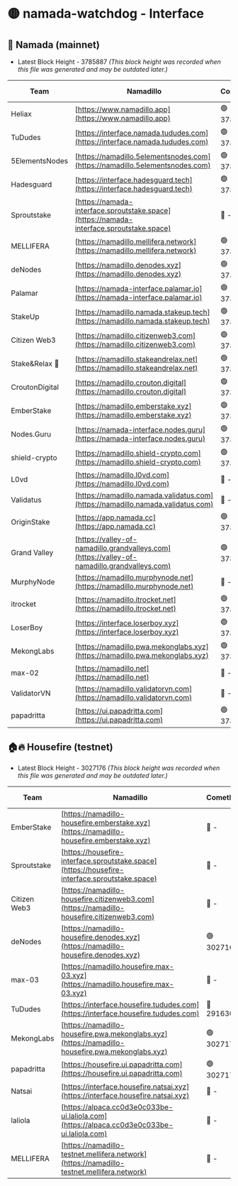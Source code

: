 # 🟡 namada-watchdog - Interface

## 🚀 Namada (mainnet)
- Latest Block Height - 3785887 *(This block height was recorded when this file was generated and may be outdated later.)*

| Team | Namadillo | CometBFT | Indexer | MASP Indexer |
|-|-|-|-|-|
| Heliax | [https://www.namadillo.app](https://www.namadillo.app) | 🟢 3785865 | 🟢 3785865 | 🔴 3784686 |
| TuDudes | [https://interface.namada.tududes.com](https://interface.namada.tududes.com) | 🟢 3785865 | 🟢 3785865 | 🔴 3784686 |
| 5ElementsNodes | [https://namadillo.5elementsnodes.com](https://namadillo.5elementsnodes.com) | 🟢 3785865 | 🟢 3785865 | 🔴 3784686 |
| Hadesguard | [https://interface.hadesguard.tech](https://interface.hadesguard.tech) | 🟢 3785866 | 🟢 3785865 | 🔴 3784686 |
| Sproutstake | [https://namada-interface.sproutstake.space](https://namada-interface.sproutstake.space) | 🔴 - | 🔴 - | 🔴 - |
| MELLIFERA | [https://namadillo.mellifera.network](https://namadillo.mellifera.network) | 🟢 3785870 | 🟢 3785870 | 🔴 3765769 |
| deNodes | [https://namadillo.denodes.xyz](https://namadillo.denodes.xyz) | 🟢 3785871 | 🟢 3785870 | 🔴 3784686 |
| Palamar | [https://namada-interface.palamar.io](https://namada-interface.palamar.io) | 🟢 3785871 | 🟢 3785871 | 🔴 3784686 |
| StakeUp | [https://namadillo.namada.stakeup.tech](https://namadillo.namada.stakeup.tech) | 🟢 3785872 | 🟢 3785871 | 🔴 3765769 |
| Citizen Web3 | [https://namadillo.citizenweb3.com](https://namadillo.citizenweb3.com) | 🟢 3785872 | 🟢 3785871 | 🔴 3765769 |
| Stake&Relax 🦥 | [https://namadillo.stakeandrelax.net](https://namadillo.stakeandrelax.net) | 🟢 3785873 | 🟢 3785873 | 🔴 3765769 |
| CroutonDigital | [https://namadillo.crouton.digital](https://namadillo.crouton.digital) | 🟢 3785873 | 🟢 3785873 | 🟢 3785873 |
| EmberStake | [https://namadillo.emberstake.xyz](https://namadillo.emberstake.xyz) | 🟢 3785874 | 🟢 3785874 | 🔴 3784686 |
| Nodes.Guru | [https://namada-interface.nodes.guru](https://namada-interface.nodes.guru) | 🟢 3785874 | 🟢 3785874 | 🔴 3784686 |
| shield-crypto | [https://namadillo.shield-crypto.com](https://namadillo.shield-crypto.com) | 🟢 3785875 | 🔴 3783226 | 🔴 3784686 |
| L0vd | [https://namadillo.l0vd.com](https://namadillo.l0vd.com) | 🔴 - | 🔴 - | 🔴 - |
| Validatus | [https://namadillo.namada.validatus.com](https://namadillo.namada.validatus.com) | 🔴 - | 🔴 - | 🔴 - |
| OriginStake | [https://app.namada.cc](https://app.namada.cc) | 🟢 3785879 | 🟢 3785879 | 🔴 3784686 |
| Grand Valley | [https://valley-of-namadillo.grandvalleys.com](https://valley-of-namadillo.grandvalleys.com) | 🟢 3785880 | 🟢 3785879 | 🔴 3784686 |
| MurphyNode | [https://namadillo.murphynode.net](https://namadillo.murphynode.net) | 🔴 - | 🔴 - | 🔴 - |
| itrocket | [https://namadillo.itrocket.net](https://namadillo.itrocket.net) | 🟢 3785882 | 🟢 3785882 | 🔴 3784686 |
| LoserBoy | [https://interface.loserboy.xyz](https://interface.loserboy.xyz) | 🟢 3785882 | 🟢 3785882 | 🔴 3784686 |
| MekongLabs | [https://namadillo.pwa.mekonglabs.xyz](https://namadillo.pwa.mekonglabs.xyz) | 🟢 3785883 | 🟢 3785883 | 🔴 3784686 |
| max-02 | [https://namadillo.net](https://namadillo.net) | 🔴 - | 🔴 - | 🔴 - |
| ValidatorVN | [https://namadillo.validatorvn.com](https://namadillo.validatorvn.com) | 🔴 - | 🔴 - | 🔴 - |
| papadritta | [https://ui.papadritta.com](https://ui.papadritta.com) | 🟢 3785887 | 🟢 3785887 | 🟢 3785886 |

## 🏠🔥 Housefire (testnet)
- Latest Block Height - 3027176 *(This block height was recorded when this file was generated and may be outdated later.)*

| Team | Namadillo | CometBFT | Indexer | MASP Indexer |
|-|-|-|-|-|
| EmberStake | [https://namadillo-housefire.emberstake.xyz](https://namadillo-housefire.emberstake.xyz) | 🔴 - | 🔴 - | 🔴 - |
| Sproutstake | [https://housefire-interface.sproutstake.space](https://housefire-interface.sproutstake.space) | 🔴 - | 🔴 - | 🔴 - |
| Citizen Web3 | [https://namadillo-housefire.citizenweb3.com](https://namadillo-housefire.citizenweb3.com) | 🔴 - | 🔴 - | 🔴 - |
| deNodes | [https://namadillo-housefire.denodes.xyz](https://namadillo-housefire.denodes.xyz) | 🟢 3027167 | 🟢 3027167 | 🔴 3020904 |
| max-03 | [https://namadillo.housefire.max-03.xyz](https://namadillo.housefire.max-03.xyz) | 🔴 - | 🔴 - | 🔴 - |
| TuDudes | [https://interface.housefire.tududes.com](https://interface.housefire.tududes.com) | 🔴 2916306 | 🔴 2916306 | 🔴 2916306 |
| MekongLabs | [https://namadillo-housefire.pwa.mekonglabs.xyz](https://namadillo-housefire.pwa.mekonglabs.xyz) | 🟢 3027175 | 🟢 3027175 | 🔴 3020904 |
| papadritta | [https://housefire.ui.papadritta.com](https://housefire.ui.papadritta.com) | 🟢 3027176 | 🟢 3027176 | 🟢 3027176 |
| Natsai | [https://interface.housefire.natsai.xyz](https://interface.housefire.natsai.xyz) | 🔴 - | 🔴 - | 🔴 - |
| laliola | [https://alpaca.cc0d3e0c033be-ui.laliola.com](https://alpaca.cc0d3e0c033be-ui.laliola.com) | 🔴 - | 🔴 - | 🔴 - |
| MELLIFERA | [https://namadillo-testnet.mellifera.network](https://namadillo-testnet.mellifera.network) | 🔴 - | 🔴 2778001 | 🔴 2607259 |

